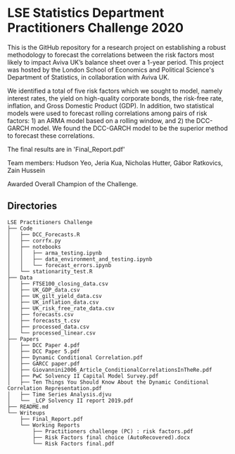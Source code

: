 # LSE Statistics Department Practitioners Challenge 2020

This is the GitHub repository for a research project on establishing a robust methodology to forecast the correlations between the risk factors most likely to impact Aviva UK’s balance sheet over a 1-year period. This project was hosted by the London School of Economics and Political Science's Department of Statistics, in collaboration with Aviva UK.

We identified a total of five risk factors which we sought to model, namely interest rates, the yield on high-quality corporate bonds, the risk-free rate, inflation, and Gross Domestic Product (GDP). In addition, two statistical models were used to forecast rolling correlations among pairs of risk factors: 1) an ARMA model based on a rolling window, and 2) the DCC-GARCH model. We found the DCC-GARCH model to be the superior method to forecast these correlations.

The final results are in 'Final_Report.pdf'

Team members: Hudson Yeo, Jeria Kua, Nicholas Hutter, Gábor Ratkovics, Zain Hussein

Awarded Overall Champion of the Challenge.

## Directories

```
LSE Practitioners Challenge
├── Code
│   ├── DCC_Forecasts.R
│   ├── corrfx.py
│   ├── notebooks
│   │   ├── arma_testing.ipynb
│   │   ├── data_environment_and_testing.ipynb
│   │   └── forecast_errors.ipynb
│   └── stationarity_test.R
├── Data
│   ├── FTSE100_closing_data.csv
│   ├── UK_GDP_data.csv
│   ├── UK_gilt_yield_data.csv
│   ├── UK_inflation_data.csv
│   ├── UK_risk_free_rate_data.csv
│   ├── forecasts.csv
│   ├── forecasts_t.csv
│   ├── processed_data.csv
│   └── processed_linear.csv
├── Papers
│   ├── DCC Paper 4.pdf
│   ├── DCC Paper 5.pdf
│   ├── Dynamic Conditional Correlation.pdf
│   ├── GARCC paper.pdf
│   ├── Giovannini2006_Article_ConditionalCorrelationsInTheRe.pdf
│   ├── PwC Solvency II Capital Model Survey.pdf
│   ├── Ten Things You Should Know About the Dynamic Conditional Correlation Representation.pdf
│   ├── Time Series Analysis.djvu
│   └── _LCP Solvency II report 2019.pdf
├── README.md
└── Writeups
    ├── Final_Report.pdf
    └── Working Reports
        ├── Practitioners challenge (PC) : risk factors.pdf
        ├── Risk Factors final choice (AutoRecovered).docx
        └── Risk Factors final.pdf
